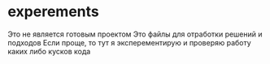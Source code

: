 # experements
Это не является готовым проектом
Это файлы для отработки решений и подходов
Если проще, то тут я эксперементирую и проверяю работу каких либо кусков кода
